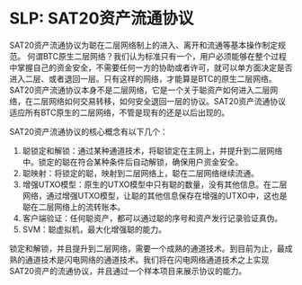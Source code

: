SLP: SAT20资产流通协议
====

SAT20资产流通协议为聪在二层网络制上的进入、离开和流通等基本操作制定规范。
何谓BTC原生二层网络？我们认为标准只有一个，用户必须能够在整个过程中掌握自己的资金安全，不需要任何一方的协助或者许可，就可以单方面决定是否进入二层、或者退回一层。只有这样的网络，才能算是BTC的原生二层网络。SAT20资产流通协议本身不是二层网络，它是一个关于聪资产如何进入二层网络，在二层网络如何交易转移，如何安全退回一层的协议。SAT20资产流通协议适应所有BTC原生的二层网络，不管是现有的还是以后出现的。

SAT20资产流通协议的核心概念有以下几个：
1. 聪锁定和解锁：通过某种通道技术，将聪锁定在主网上，并提升到二层网络中。锁定的聪在符合某种条件后自动解锁，确保用户资金安全。
2. 聪映射：将锁定的聪，映射到二层网络上，聪在二层网络继续流通。
3. 增强UTXO模型：原生的UTXO模型中只有聪的数量，没有其他信息。在二层网络，通过增强UTXO模型，让聪的其他信息保存在增强的UTXO中，这也是聪在二层网络上的流转账本。
4. 客户端验证：任何聪资产，都可以通过聪的序号和资产发行记录验证真伪。
5. SVM：聪虚拟机，最大化增强聪的能力。

锁定和解锁，并且提升到二层网络，需要一个成熟的通道技术。到目前为止，最成熟的通道技术是闪电网络的通道技术。我们将在闪电网络通道技术之上实现SAT20资产的流通协议，并且通过一个样本项目来展示协议的能力。
